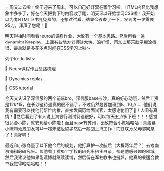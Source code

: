 一周又过去啦！终于迎来了周末，可以自己好好窝在家学习啦。HTML内容比我想象中多多了，好在今天把剩下的内容收了尾，明天可以开始学习CSS啦！我开始以为考HTML证书是免费的，还想试试看，结果今晚查了一下，发现考一次需要95刀，拜拜了您嘞！👋

明天得抽时间看看neuro的课程作业，大致有一个基本思路。然后再看一遍dynamics的replay，上课有些地方老师讲太快，没听懂，再加上那天脑子糊涂得很，最后就是多花多点时间在CSS学习上啦～

列个to-do lists:

📍 Neuro课程作业思路梳理

📍 Dynamics replay

📍 CSS tutorial 

今天又认识了深信服的两个前端bro，深信服base长沙，真的好心动哦，然后工资是12k*15，在长沙这待遇真的很不错了，不过仍然是要加班到9、10点……他们说我有需要可以找他们帮忙内推，直接发简历给面试官，太感谢他们了🙏！人间有真情！🥰然后看到了有人说上海银行测试待遇很好，可以每天五点多下班！！！感觉很适合小陈，就安利给小陈啦！而且base有苏州，无敌符合小陈哈哈哈！真羡慕小陈和她男朋友可以一起来这边留学然后一起回上海工作！而且双方父母都同意了！真好鸭！

最近和小张商量了以下他今后的规划，他打算护一次航后（大概两年后？）去考南京海指的研究生。帮他看了看那个学校的研究生招生目录，都是他感兴趣的领域。然后我建议他如果能读博就继续读博，然后留在军校教书也挺好，他真的很适合教书我觉得哈哈哈哈！！



